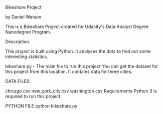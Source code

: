 Bikeshare Project

by Daniel Watson

This is a Bikeshare Project created for Udacity's Data Analyst Degree Nanodegree Program.

Description

This project is built using Python. It analyses the data to find out some interesting statistics.

bikeshare.py - The main file to run this project You can get the dataset for this project from this location. It contains data for three cities.

DATA FILES: 

chicago.csv new_york_city.csv washington.csv Requirements Python 3 is required to run this project

PYTHON FILE 
python bikeshare.py






